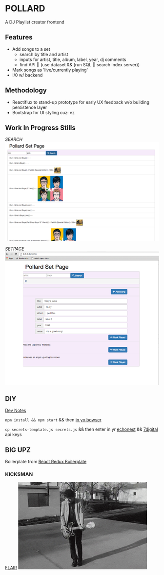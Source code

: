 # POLLARD

A DJ Playlist creator frontend

## Features
- Add songs to a set
	- search by title and artist
	- inputs for artist, title, album, label, year, dj comments
	- find API || (use dataset && (run SQL || search index server))
- Mark songs as 'live/currently playing'
- I/0 w/ backend

## Methodology
- Reactiflux to stand-up prototype for early UX feedback w/o building persistence layer
- Bootstrap for UI styling cuz: ez

## Work In Progress Stills

*SEARCH*
![search](gifs/search.png)

*SETPAGE*
![setpage](gifs/setpage.png)

## DIY

[Dev Notes][devnotes]

`npm install && npm start`
&& then [in yo bowser](http://0.0.0.0:3000)

`cp secrets-template.js secrets.js`
&& then enter in yr [echonest][echonestapikey]
&& [7digital][7digitalapikey] api keys


## BIG UPZ
Boilerplate from [React Redux Boilerplate][rrbp]

### KICKSMAN
[FLAIR](gifs)
![alt tag](gifs/kicks_man.gif)



[rrbp]: https://github.com/knowbody/react-redux-boilerplate.git
[devnotes]: devnotes.md
[echonestapikey]: https://developer.echonest.com/account/register
[7digitalapikey]: https://api-signup.7digital.com/

